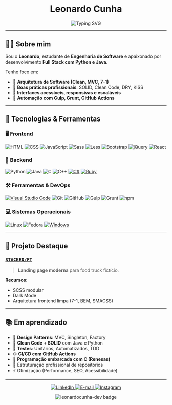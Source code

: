 <h1 align="center">Leonardo Cunha</h1>
<p align="center">
  <img src="https://readme-typing-svg.herokuapp.com?font=Fira+Code&size=24&pause=1000&center=true&vCenter=true&width=600&lines=Engenheiro+de+Software+em+formação;Desenvolvedor+Full+Stack+(Python+%7C+Java);Clean+Architecture+%7C+UX+%7C+Automação" alt="Typing SVG" />
</p>

---

## 👨‍💻 Sobre mim

Sou o **Leonardo**, estudante de **Engenharia de Software** e apaixonado por desenvolvimento **Full Stack com Python e Java**.

Tenho foco em:

- 🧠 **Arquitetura de Software (Clean, MVC, 7-1)**
- 🧩 **Boas práticas profissionais**: SOLID, Clean Code, DRY, KISS
- 🎯 **Interfaces acessíveis, responsivas e escaláveis**
- 🔧 **Automação com Gulp, Grunt, GitHub Actions**

---

## 🚀 Tecnologias & Ferramentas

### 🖥️ Frontend
![HTML](https://img.shields.io/badge/HTML-E34F26?style=flat&logo=html5&logoColor=white)
![CSS](https://img.shields.io/badge/CSS-1572B6?style=flat&logo=css3)
![JavaScript](https://img.shields.io/badge/JavaScript-F7DF1E?style=flat&logo=javascript&logoColor=black)
![Sass](https://img.shields.io/badge/SASS-CC6699?style=flat&logo=sass&logoColor=white)
![Less](https://img.shields.io/badge/Less-1D365D?style=flat&logo=less&logoColor=white)
![Bootstrap](https://img.shields.io/badge/Bootstrap-7952B3?style=flat&logo=bootstrap&logoColor=white)
![jQuery](https://img.shields.io/badge/jQuery-0769AD?style=flat&logo=jquery)
![React](https://img.shields.io/badge/React-20232A?style=flat&logo=react&logoColor=61DAFB)

### 🔧 Backend
![Python](https://img.shields.io/badge/Python-3776AB?style=flat&logo=python&logoColor=white)
![Java](https://img.shields.io/badge/Java-ED8B00?style=flat&logo=openjdk&logoColor=white)
![C](https://img.shields.io/badge/C-00599C?style=flat&logo=c)
![C++](https://img.shields.io/badge/C++-00599C?style=flat&logo=cplusplus&logoColor=white)
[![C#](https://custom-icon-badges.demolab.com/badge/C%23-%23239120.svg?logo=cshrp&logoColor=white)](#)
[![Ruby](https://img.shields.io/badge/Ruby-%23CC342D.svg?&logo=ruby&logoColor=white)](#)

### 🛠️ Ferramentas & DevOps
[![Visual Studio Code](https://custom-icon-badges.demolab.com/badge/VS%20Code-0078d7.svg?logo=vsc&logoColor=white)](#)
![Git](https://img.shields.io/badge/Git-F05032?style=flat&logo=git&logoColor=white)
![GitHub](https://img.shields.io/badge/GitHub-181717?style=flat&logo=github)
![Gulp](https://img.shields.io/badge/Gulp-CF4647?style=flat&logo=gulp&logoColor=white)
![Grunt](https://img.shields.io/badge/Grunt-FBA919?style=flat&logo=grunt&logoColor=black)
![npm](https://img.shields.io/badge/NPM-CB3837?style=flat&logo=npm&logoColor=white)

### 💻 Sistemas Operacionais
![Linux](https://img.shields.io/badge/Linux-FCC624?style=flat&logo=linux&logoColor=black)
![Fedora](https://img.shields.io/badge/Fedora-51A2DA?style=flat&logo=fedora&logoColor=white)
[![Windows](https://custom-icon-badges.demolab.com/badge/Windows-0078D6?logo=windows11&logoColor=white)](#)

---

## 🔧 Projeto Destaque

### [`STACKED/FT`](https://github.com/leonardocunha-dev/stacked-ft)
> **Landing page moderna** para food truck fictício.

**Recursos:**

- SCSS modular
- Dark Mode
- Arquitetura frontend limpa (7-1, BEM, SMACSS)

---

## 📚 Em aprendizado

- 🧠 **Design Patterns**: MVC, Singleton, Factory
- 🧼 **Clean Code + SOLID** com Java e Python
- 🧪 **Testes**: Unitários, Automatizados, TDD
- ⚙️ **CI/CD com GitHub Actions**
- 🔌 **Programação embarcada com C (Renesas)**
- 📁 Estruturação profissional de repositórios
- ⚡ Otimização (Performance, SEO, Acessibilidade)

---

<p align="center"> 
  <a href="https://www.linkedin.com/in/leonardo-cunha-eng/" target="_blank"> 
    <img alt="LinkedIn" src="https://img.shields.io/badge/LinkedIn-0A66C2?style=for-the-badge&logo=linkedIn&logoColor=white" /> 
  </a> 
  <a href="mailto:leonardocunha.eng@outlook.com" target="_blank"> 
    <img alt="E-mail" src="https://img.shields.io/badge/E--mail-0078D4?style=for-the-badge&logo=gmail&logoColor=white" />
  </a> 
  <a href="https://instagram.com/leonardocunha.dev" target="_blank">
    <img alt="Instagram" src="https://img.shields.io/badge/Instagram-E4405F?style=for-the-badge&logo=instagram&logoColor=white" />
  </a> 
</p> 
<p align="center"> 
  <img src="https://img.shields.io/badge/leonardocunha--dev-Full%20Stack%20Dev-242424?style=for-the-badge&logo=github" alt="leonardocunha-dev badge"/>
</p>
